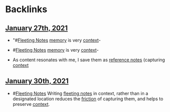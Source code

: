 
# Backlinks
## [January 27th, 2021](<January 27th, 2021.md>)
- "#[Fleeting Notes](<Fleeting Notes.md>) [memory](<memory.md>) is very [context](<context.md>)-

- #[Fleeting Notes](<Fleeting Notes.md>) [memory](<memory.md>) is very [context](<context.md>)-

- As content resonates with me, I save them as [reference notes](<reference notes.md>) (capturing [context](<context.md>)

## [January 30th, 2021](<January 30th, 2021.md>)
- #[Fleeting Notes](<Fleeting Notes.md>) Writing [fleeting notes](<fleeting notes.md>) in context, rather than in a designated location reduces the [friction](<friction.md>) of capturing them, and helps to preserve [context](<context.md>).

